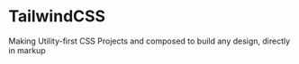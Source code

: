 # TailwindCSS
Making Utility-first CSS Projects and composed to build any design, directly in markup
